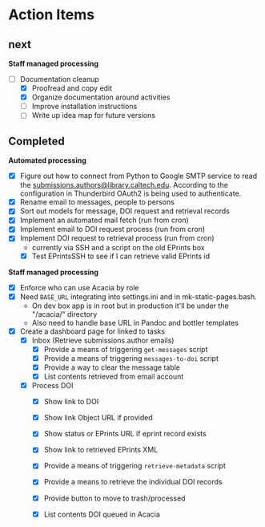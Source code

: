
Action Items
============

next
----

**Staff managed processing**

- [ ] Documentation cleanup
    - [x] Proofread and copy edit
    - [x] Organize documentation around activities
    - [ ] Improve installation instructions
    - [ ] Write up idea map for future versions

Completed
---------

**Automated processing**

- [x] Figure out how to connect from Python to Google SMTP service to read the submissions.authors@library.caltech.edu. According to the configuration in Thunderbird OAuth2 is being used to authenticate.
- [x] Rename email to messages, people to persons
- [x] Sort out models for message, DOI request and retrieval records
- [x] Implement an automated mail fetch (run from cron)
- [x] Implement email to DOI request process (run from cron)
- [x] Implement DOI request to retrieval process (run from cron)
    - currently via SSH and a script on the old EPrints box
    - [x] Test EPrintsSSH to see if I can retrieve valid EPrints id

**Staff managed processing**

- [x] Enforce who can use Acacia by role
- [x] Need `BASE_URL` integrating into settings.ini and in mk-static-pages.bash.
    - On dev box app is in root but in production it'll be under the "/acacia/" directory
    - Also need to handle base URL in Pandoc and bottler templates
- [x] Create a dashboard page for linked to tasks
    - [x] Inbox (Retrieve submissions.author emails)
        - [x] Provide a means of triggering `get-messages` script
        - [x] Provide a means of triggering `messages-to-doi` script
        - [x] Provide a way to clear the message table
        - [x] List contents retrieved from email account
    - [x] Process DOI
        - [x] Show link to DOI
        - [x] Show link Object URL if provided
        - [x] Show status or EPrints URL if eprint record exists
        - [x] Show link to retrieved EPrints XML
        - [x] Provide a means of triggering `retrieve-metadata` script
        - [x] Provide a means to retrieve the individual DOI records
        - [x] Provide button to move to trash/processed
        - [x] List contents DOI queued in Acacia


